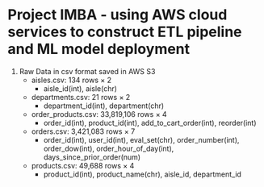 # Project IMBA - using AWS cloud services to construct ETL pipeline and ML model deployment
1. Raw Data in csv format saved in AWS S3
    * aisles.csv: 134 rows × 2
      * aisle_id(int), aisle(chr)
    * departments.csv: 21 rows × 2
      * department_id(int), department(chr)
    * order_products.csv: 33,819,106 rows × 4
      * order_id(int), product_id(int), add_to_cart_order(int), reorder(int)
    * orders.csv: 3,421,083 rows × 7
      * order_id(int), user_id(int), eval_set(chr), order_number(int), order_dow(int), order_hour_of_day(int), days_since_prior_order(num)
    * products.csv: 49,688 rows × 4
      * product_id(int), product_name(chr), aisle_id, department_id
